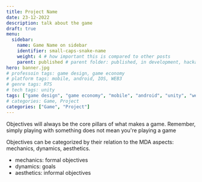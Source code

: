 ```yaml
---
title: Project Name
date: 23-12-2022
description: talk about the game
draft: true
menu:
  sidebar:
    name: Game Name on sidebar
    identifier: small-caps-snake-name
    weight: 4 # how important this is compared to other posts 
    parent: published # parent folder: published, in development, hackathons, exercises
hero: banner.jpg
# professoin tags: game design, game economy
# platform tags: mobile, android, IOS, WEB3
# genre tags: RTS
# tech tags: unity
tags: ["game design", "game economy", "mobile", "android", "unity", "web3", "RTS"] 
# categories: Game, Project
categories: ["Game", "Project"]
---
```


Objectives will always be the core pillars of what makes a game. Remember, simply playing with something does not mean you're playing a game

Objectives can be categorized by their relation to the MDA aspects: mechanics, dynamics, aesthetics.
- mechanics: formal objectives
- dynamics: goals
- aesthetics: informal objectives